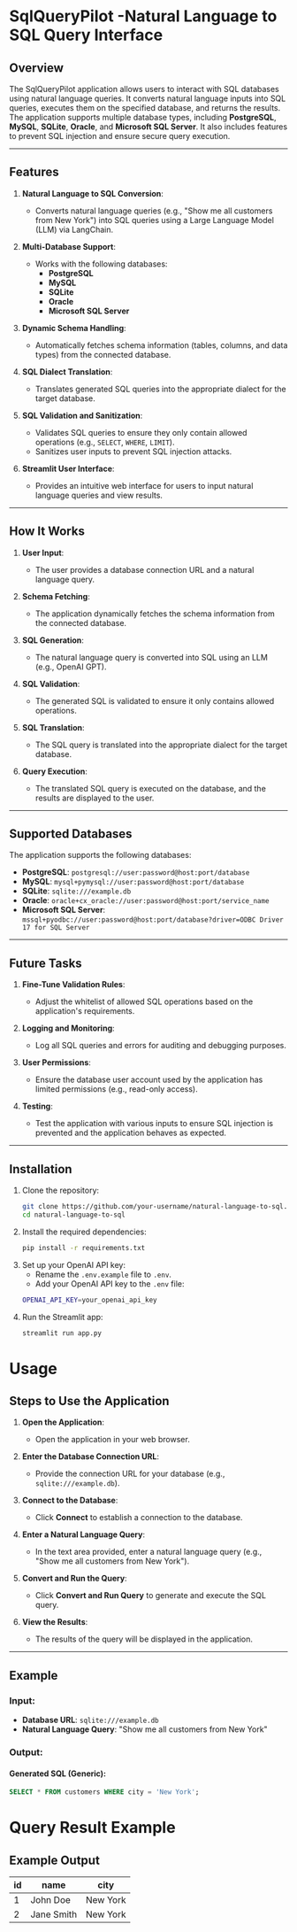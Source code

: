 # SqlQueryPilot -Natural Language to SQL Query Interface

## Overview
The SqlQueryPilot application allows users to interact with SQL databases using natural language queries. It converts natural language inputs into SQL queries, executes them on the specified database, and returns the results. The application supports multiple database types, including **PostgreSQL**, **MySQL**, **SQLite**, **Oracle**, and **Microsoft SQL Server**. It also includes features to prevent SQL injection and ensure secure query execution.

---

## Features
1. **Natural Language to SQL Conversion**:
   - Converts natural language queries (e.g., "Show me all customers from New York") into SQL queries using a Large Language Model (LLM) via LangChain.

2. **Multi-Database Support**:
   - Works with the following databases:
     - **PostgreSQL**
     - **MySQL**
     - **SQLite**
     - **Oracle**
     - **Microsoft SQL Server**

3. **Dynamic Schema Handling**:
   - Automatically fetches schema information (tables, columns, and data types) from the connected database.

4. **SQL Dialect Translation**:
   - Translates generated SQL queries into the appropriate dialect for the target database.

5. **SQL Validation and Sanitization**:
   - Validates SQL queries to ensure they only contain allowed operations (e.g., `SELECT`, `WHERE`, `LIMIT`).
   - Sanitizes user inputs to prevent SQL injection attacks.

6. **Streamlit User Interface**:
   - Provides an intuitive web interface for users to input natural language queries and view results.

---

## How It Works
1. **User Input**:
   - The user provides a database connection URL and a natural language query.

2. **Schema Fetching**:
   - The application dynamically fetches the schema information from the connected database.

3. **SQL Generation**:
   - The natural language query is converted into SQL using an LLM (e.g., OpenAI GPT).

4. **SQL Validation**:
   - The generated SQL is validated to ensure it only contains allowed operations.

5. **SQL Translation**:
   - The SQL query is translated into the appropriate dialect for the target database.

6. **Query Execution**:
   - The translated SQL query is executed on the database, and the results are displayed to the user.

---

## Supported Databases
The application supports the following databases:
- **PostgreSQL**: `postgresql://user:password@host:port/database`
- **MySQL**: `mysql+pymysql://user:password@host:port/database`
- **SQLite**: `sqlite:///example.db`
- **Oracle**: `oracle+cx_oracle://user:password@host:port/service_name`
- **Microsoft SQL Server**: `mssql+pyodbc://user:password@host:port/database?driver=ODBC Driver 17 for SQL Server`

---

## Future Tasks
1. **Fine-Tune Validation Rules**:
   - Adjust the whitelist of allowed SQL operations based on the application's requirements.

2. **Logging and Monitoring**:
   - Log all SQL queries and errors for auditing and debugging purposes.

3. **User Permissions**:
   - Ensure the database user account used by the application has limited permissions (e.g., read-only access).

4. **Testing**:
   - Test the application with various inputs to ensure SQL injection is prevented and the application behaves as expected.

---

## Installation
1. Clone the repository:
   ```bash
   git clone https://github.com/your-username/natural-language-to-sql.git
   cd natural-language-to-sql
   ```
2. Install the required dependencies:
   ```bash
   pip install -r requirements.txt
   ```
3. Set up your OpenAI API key:
   - Rename the `.env.example` file to `.env`.
   - Add your OpenAI API key to the `.env` file:
   ```bash
   OPENAI_API_KEY=your_openai_api_key
   ```
4. Run the Streamlit app:
   ```bash
   streamlit run app.py
   ```

# Usage

## Steps to Use the Application

1. **Open the Application**:
   - Open the application in your web browser.

2. **Enter the Database Connection URL**:
   - Provide the connection URL for your database (e.g., `sqlite:///example.db`).

3. **Connect to the Database**:
   - Click **Connect** to establish a connection to the database.

4. **Enter a Natural Language Query**:
   - In the text area provided, enter a natural language query (e.g., "Show me all customers from New York").

5. **Convert and Run the Query**:
   - Click **Convert and Run Query** to generate and execute the SQL query.

6. **View the Results**:
   - The results of the query will be displayed in the application.

---

## Example

### Input:
- **Database URL**: `sqlite:///example.db`
- **Natural Language Query**: "Show me all customers from New York"

### Output:
#### Generated SQL (Generic):
```sql
SELECT * FROM customers WHERE city = 'New York';
````

# Query Result Example

## Example Output
| id  | name       | city      |
|-----|------------|-----------|
| 1   | John Doe   | New York  |
| 2   | Jane Smith | New York  |
